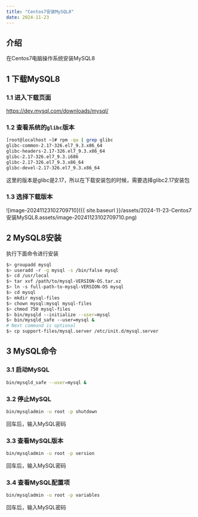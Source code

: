 ```yaml
---
title: "Centos7安装MySQL8"
date: 2024-11-23
---
```


## 介绍

在Centos7电脑操作系统安装MySQL8

## 1 下载MySQL8

### 1.1 进入下载页面

https://dev.mysql.com/downloads/mysql/

### 1.2 查看系统的`glibc`版本

```bash
[root@localhost ~]# rpm -qa | grep glibc
glibc-common-2.17-326.el7_9.3.x86_64
glibc-headers-2.17-326.el7_9.3.x86_64
glibc-2.17-326.el7_9.3.i686
glibc-2.17-326.el7_9.3.x86_64
glibc-devel-2.17-326.el7_9.3.x86_64
```

这里的版本是glibc是2.17，所以在下载安装包的时候，需要选择glibc2.17安装包

### 1.3 选择下载版本

![image-20241123102709710]({{ site.baseurl }}/assets/2024-11-23-Centos7安装MySQL8.assets/image-20241123102709710.png)

## 2 MySQL8安装

执行下面命令进行安装

```bash
$> groupadd mysql
$> useradd -r -g mysql -s /bin/false mysql
$> cd /usr/local
$> tar xvf /path/to/mysql-VERSION-OS.tar.xz
$> ln -s full-path-to-mysql-VERSION-OS mysql
$> cd mysql
$> mkdir mysql-files
$> chown mysql:mysql mysql-files
$> chmod 750 mysql-files
$> bin/mysqld --initialize --user=mysql
$> bin/mysqld_safe --user=mysql &
# Next command is optional
$> cp support-files/mysql.server /etc/init.d/mysql.server
```

## 3 MySQL命令

### 3.1 启动MySQL

```bash
bin/mysqld_safe --user=mysql &
```

### 3.2 停止MySQL

```bash
bin/mysqladmin -u root -p shutdown
```

回车后，输入MySQL密码

### 3.3 查看MySQL版本

```bash
bin/mysqladmin -u root -p version
```

回车后，输入MySQL密码

### 3.4 查看MySQL配置项

```bash
bin/mysqladmin -u root -p variables
```

回车后，输入MySQL密码